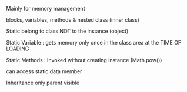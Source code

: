 Mainly for memory management

blocks, variables, methods & nested class (inner class)

Static belong to class NOT to the instance (object)


Static Variable : gets memory only once in the class area at the TIME OF LOADING

Static Methods : Invoked without creating instance (Math.pow())

can access static data member

Inheritance only parent visible
